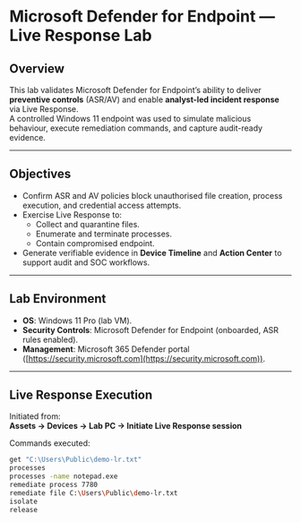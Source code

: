 # Microsoft Defender for Endpoint — Live Response Lab  

## Overview  
This lab validates Microsoft Defender for Endpoint’s ability to deliver **preventive controls** (ASR/AV) and enable **analyst-led incident response** via Live Response.  
A controlled Windows 11 endpoint was used to simulate malicious behaviour, execute remediation commands, and capture audit-ready evidence.  

---

## Objectives  
- Confirm ASR and AV policies block unauthorised file creation, process execution, and credential access attempts.  
- Exercise Live Response to:  
  - Collect and quarantine files.  
  - Enumerate and terminate processes.  
  - Contain compromised endpoint.  
- Generate verifiable evidence in **Device Timeline** and **Action Center** to support audit and SOC workflows.  

---

## Lab Environment  
- **OS**: Windows 11 Pro (lab VM).  
- **Security Controls**: Microsoft Defender for Endpoint (onboarded, ASR rules enabled).  
- **Management**: Microsoft 365 Defender portal ([https://security.microsoft.com](https://security.microsoft.com)).  

---

## Live Response Execution  
Initiated from:  
**Assets → Devices → Lab PC → Initiate Live Response session**  

Commands executed:  

```bash
get "C:\Users\Public\demo-lr.txt"
processes
processes -name notepad.exe
remediate process 7780
remediate file C:\Users\Public\demo-lr.txt
isolate
release
